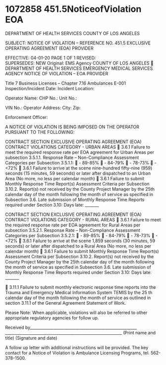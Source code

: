# 1072858 451.5NoticeofViolation EOA

DEPARTMENT OF HEALTH SERVICES 
COUNTY OF LOS ANGELES 
 
SUBJECT: NOTICE OF VIOLATION – REFERENCE NO. 451.5 
  EXCLUSIVE OPERATING AGREEMENT (EOA) PROVIDER 
 
EFFECTIVE: 04-01-20 PAGE 1 OF 1 
REVISED:  
SUPERSEDES: NEW 
Original: EMS Agency 
COUNTY OF LOS ANGELES  DEPARTMENT OF HEALTH SERVICES 
EMERGENCY MEDICAL SERVICES AGENCY 
NOTICE OF VIOLATION – EOA PROVIDER 
 
Title 7 Business Licenses – Chapter 7.16 Ambulances        E-001 
Inspection/Incident Date: Incident Location: 
 
Operator Name: CHP No.: Unit No.: 
 
VIN No.: 
Operator Address: City: Zip:  
 
Enforcement Officer: 
 
 
A NOTICE OF VIOLATION IS BEING IMPOSED ON THE OPERATOR PURSUANT TO THE FOLLOWING: 
 
 CONTRACT SECTION EXCLUSIVE OPERATING AGREEMENT (EOA) CONTRACT VIOLATIONS CATEGORY - URBAN AREAS 
 
3.6.1 
Failure to meet the required response rate per EOA agreement for Urban Areas per subsection 3.5.1.1.  Response Rate 
– Non-Compliance Assessment Categories per Subsection 3.5.1.1: 
 - 89-85% 
 - 84-79% 
 - 78-73% 
 - <72% 
 3.6.1 
Failure to arrive at the scene nine-hundred fifty-nine (959) seconds (15 minutes, 59 seconds) or later after dispatched 
to an Urban Area (No more, no less per calendar month) 
 3.6.1 
Failure to submit Monthly Response Time Report(s) Assessment Criteria per Subsection 3.10.2.  Report(s) not received 
by the County Project Manager by the 25th calendar day of the month following the month of service as specified in 
Subsection 3.6.  Late submission of Monthly Response Time Reports required under Section 3.10: 
Days late: _______ 
  
 CONTRACT SECTION EXCLUSIVE OPERATING AGREEMENT (EOA) CONTRACT VIOLATIONS CATEGORY - RURAL AREAS 
 
3.6.1 
Failure to meet the required response rate per EOA agreement for Rural Areas per subsection 3.5.2.1.  Response Rate 
– Non-Compliance Assessment Categories per Subsection 3.5.2.1: 
 - 89-85% 
 - 84-79% 
 - 78-73% 
 - <72% 
 3.6.1 
Failure to arrive at the scene 1,859 seconds (30 minutes, 59 seconds) or later after dispatched to a Rural Area (No 
more, no less per calendar month) 
 3.6.1 
Failure to submit Monthly Response Time Report(s) Assessment Criteria per Subsection 3.10.2.  Report(s) not received 
by the County Project Manager by the 25th calendar day of the month following the month of service as specified in 
Subsection 3.6.  Late submission of Monthly Response Time Reports required under Section 3.10: 
Days late: _______ 
 
 
3.11.1 
Failure to submit monthly electronic response time reports into the Trauma and Emergency Medical Information 
System TEMIS by the 25
th
 calendar day of the month following the month of service as outlined in section 3.11.1 of 
the General Agreement Statement of Work. 
 
Please Note:   When applicable, violations will also be referred to other appropriate regulatory agencies for follow up. 
 
Received by______________________________________________________     ___________________________________________________________ 
   (Print name and title)      (Signature and date) 
 
A follow up letter with additional instructions will be provided. The key contact for a Notice of Violation is Ambulance Licensing Programs, tel. 562-378-1500.
